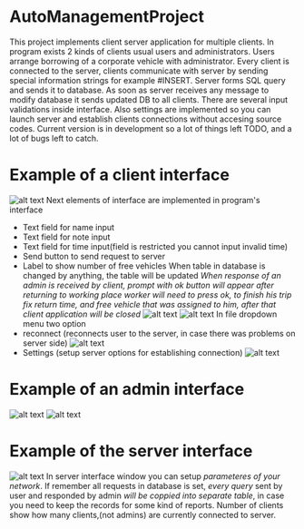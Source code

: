 # AutoManagementProject
This project implements client server application for multiple clients. In program exists 2 kinds of clients usual users and administrators.
Users arrange borrowing of a corporate vehicle with administrator.
Every client is connected to the server, clients communicate with server by sending special information strings for example #INSERT. Server forms SQL query
and sends it to database. As soon as server receives any message to modify database it sends updated DB to all clients. There are several input validations inside interface.
Also settings are implemented so you can launch server and establish clients connections without accesing source codes.
Current version is in development so a lot of things left TODO, and a lot of bugs left to catch.
# Example of a client interface
![alt text](https://github.com/KabaevRoman/VehicleManagementProject/blob/master/Client%20Examples/%D0%A1%D0%BD%D0%B8%D0%BC%D0%BE%D0%BA%20%D1%8D%D0%BA%D1%80%D0%B0%D0%BD%D0%B0%202021-08-08%20%D0%B2%2020.35.14.png)
Next elements of interface are implemented in program's interface
* Text field for name input
* Text field for note input
* Text field for time input(field is restricted you cannot input invalid time)
* Send button to send request to server 
* Label to show number of free vehicles
When table in database is changed by anything, the table will be updated
*When response of an admin is received by client, prompt with ok button will appear after returning to working place worker will need to press ok, to finish his trip fix return time, and free vehicle that was assigned to him, after that client application will be closed*
![alt text](https://github.com/KabaevRoman/VehicleManagementProject/blob/master/Client%20Examples/%D0%A1%D0%BD%D0%B8%D0%BC%D0%BE%D0%BA%20%D1%8D%D0%BA%D1%80%D0%B0%D0%BD%D0%B0%202021-08-08%20%D0%B2%2020.35.47.png)
![alt text](https://github.com/KabaevRoman/VehicleManagementProject/blob/master/Client%20Examples/%D0%A1%D0%BD%D0%B8%D0%BC%D0%BE%D0%BA%20%D1%8D%D0%BA%D1%80%D0%B0%D0%BD%D0%B0%202021-08-08%20%D0%B2%2020.37.22.png)
In file dropdown menu two option
* reconnect (reconnects user to the server, in case there was problems on server side)
![alt text](https://github.com/KabaevRoman/VehicleManagementProject/blob/master/Client%20Examples/%D0%A1%D0%BD%D0%B8%D0%BC%D0%BE%D0%BA%20%D1%8D%D0%BA%D1%80%D0%B0%D0%BD%D0%B0%202021-08-08%20%D0%B2%2022.01.11.png)
* Settings (setup server options for establishing connection)
![alt text](https://github.com/KabaevRoman/VehicleManagementProject/blob/master/Client%20Examples/%D0%A1%D0%BD%D0%B8%D0%BC%D0%BE%D0%BA%20%D1%8D%D0%BA%D1%80%D0%B0%D0%BD%D0%B0%202021-08-08%20%D0%B2%2022.11.08.png)

# Example of an admin interface
![alt text](https://github.com/KabaevRoman/VehicleManagementProject/blob/master/Client%20Examples/%D0%A1%D0%BD%D0%B8%D0%BC%D0%BE%D0%BA%20%D1%8D%D0%BA%D1%80%D0%B0%D0%BD%D0%B0%202021-07-30%20%D0%B2%2000.47.03.png)
![alt text](https://github.com/KabaevRoman/VehicleManagementProject/blob/master/Client%20Examples/%D0%A1%D0%BD%D0%B8%D0%BC%D0%BE%D0%BA%20%D1%8D%D0%BA%D1%80%D0%B0%D0%BD%D0%B0%202021-07-30%20%D0%B2%2000.47.12.png)

# Example of the server interface
![alt text](https://github.com/KabaevRoman/VehicleManagementProject/blob/master/Client%20Examples/%D0%A1%D0%BD%D0%B8%D0%BC%D0%BE%D0%BA%20%D1%8D%D0%BA%D1%80%D0%B0%D0%BD%D0%B0%202021-08-08%20%D0%B2%2020.22.07.png)
In server interface window you can setup *parameteres of your network*. If remember all requests in database is set, *every query* sent by user and responded by admin *will be coppied into separate table*, in case you need to keep the records for some kind of reports. Number of clients show how many clients,(not admins) are currently connected to server.

